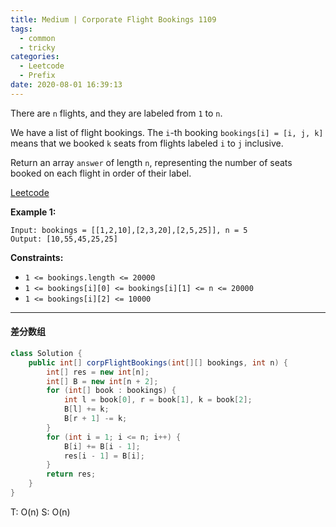 ```yaml
---
title: Medium | Corporate Flight Bookings 1109 
tags:
  - common
  - tricky
categories:
  - Leetcode
  - Prefix
date: 2020-08-01 16:39:13
---
```


There are `n` flights, and they are labeled from `1` to `n`.

We have a list of flight bookings.  The `i`-th booking `bookings[i] = [i, j, k]` means that we booked `k` seats from flights labeled `i` to `j` inclusive.

Return an array `answer` of length `n`, representing the number of seats booked on each flight in order of their label.

[Leetcode](https://leetcode.com/problems/corporate-flight-bookings/)

<!--more-->

**Example 1:**

```
Input: bookings = [[1,2,10],[2,3,20],[2,5,25]], n = 5
Output: [10,55,45,25,25]
```

**Constraints:**

- `1 <= bookings.length <= 20000`
- `1 <= bookings[i][0] <= bookings[i][1] <= n <= 20000`
- `1 <= bookings[i][2] <= 10000`

---

#### 差分数组 

```java
class Solution {
    public int[] corpFlightBookings(int[][] bookings, int n) {
        int[] res = new int[n];
        int[] B = new int[n + 2];
        for (int[] book : bookings) {
            int l = book[0], r = book[1], k = book[2];
            B[l] += k;
            B[r + 1] -= k;
        }
        for (int i = 1; i <= n; i++) {
            B[i] += B[i - 1];
            res[i - 1] = B[i];
        }
        return res;
    }
}
```

T: O(n)			S: O(n)



